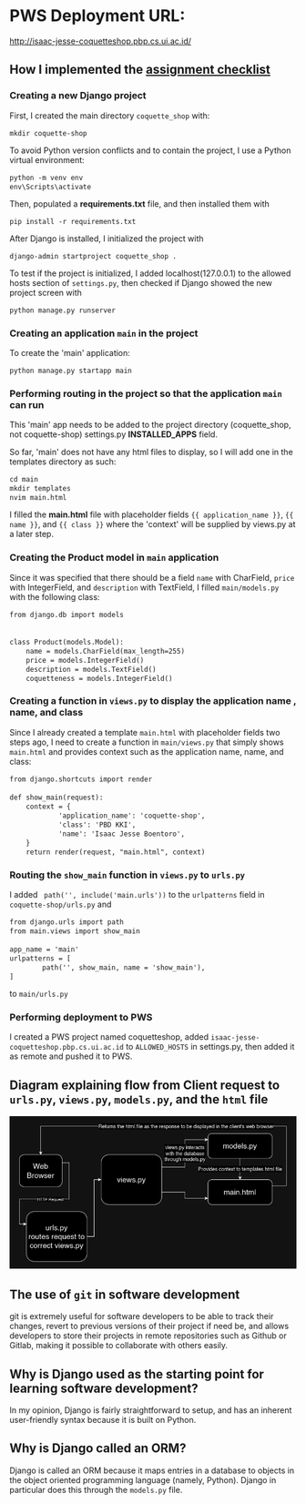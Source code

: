 # PWS Deployment URL:
http://isaac-jesse-coquetteshop.pbp.cs.ui.ac.id/


## How I implemented the [assignment checklist](https://pbp-fasilkom-ui.github.io/ganjil-2025/en/assignments/individual/assignment-2)

### Creating a new Django project
First, I created the main directory `coquette_shop` with:
```
mkdir coquette-shop
```

To avoid Python version conflicts and to contain the project, I use a Python virtual environment:
```
python -m venv env
env\Scripts\activate
```

Then, populated a **requirements.txt** file, and then installed them with
```
pip install -r requirements.txt
```

After Django is installed, I initialized the project with
```
django-admin startproject coquette_shop .
```

To test if the project is initialized, I added localhost(127.0.0.1) to the allowed hosts section of `settings.py`, then checked if Django showed the new project screen with

```
python manage.py runserver
```

### Creating an application `main` in the project

To create the 'main' application:
```
python manage.py startapp main
```

### Performing routing in the project so that the application `main` can run
This 'main' app needs to be added to the project directory (coquette_shop, not coquette-shop) settings.py **INSTALLED_APPS** field.

So far, 'main' does not have any html files to display, so I will add one in the templates directory as such:
```
cd main
mkdir templates
nvim main.html
```

I filled the **main.html** file with placeholder fields `{{ application_name }}`, `{{ name }}`, and `{{ class }}` where the 'context' will be supplied by views.py at a later step.

### Creating the Product model in `main` application

Since it was specified that there should be a field `name` with CharField, `price` with IntegerField, and `description` with TextField, I filled `main/models.py` with the following class:

```
from django.db import models


class Product(models.Model):
    name = models.CharField(max_length=255)
    price = models.IntegerField()
    description = models.TextField()
    coquetteness = models.IntegerField()
```

### Creating a function in `views.py` to display the application name , name, and class

Since I already created a template `main.html` with placeholder fields two steps ago, I need to create a function in `main/views.py` that simply shows `main.html` and provides context such as the application name, name, and class:

```
from django.shortcuts import render

def show_main(request):
    context = {
            'application_name': 'coquette-shop',
            'class': 'PBD KKI',
            'name': 'Isaac Jesse Boentoro',
    }
    return render(request, "main.html", context)
```

### Routing the `show_main` function in `views.py` to `urls.py`

I added ` path('', include('main.urls'))` to the `urlpatterns` field in `coquette-shop/urls.py` and
```
from django.urls import path
from main.views import show_main

app_name = 'main'
urlpatterns = [
        path('', show_main, name = 'show_main'),
]
```
to `main/urls.py`

### Performing deployment to PWS

I created a PWS project named coquetteshop, added `isaac-jesse-coquetteshop.pbp.cs.ui.ac.id` to `ALLOWED_HOSTS` in settings.py, then added it as remote and pushed it to PWS.

## Diagram explaining flow from Client request to `urls.py`, `views.py`, `models.py`, and the `html` file

![Diagram](diagram.png)

## The use of `git` in software development

git is extremely useful for software developers to be able to track their changes, revert to previous versions of their project if need be, and allows developers to store their projects in remote repositories such as Github or Gitlab, making it possible to collaborate with others easily.

## Why is Django used as the starting point for learning software development?

In my opinion, Django is fairly straightforward to setup, and has an inherent user-friendly syntax because it is built on Python.

## Why is Django called an ORM?

Django is called an ORM because it maps entries in a database to objects in the object oriented programming language (namely, Python). Django in particular does this through the `models.py` file.





